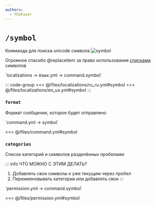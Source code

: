 ```yaml
---
authors:
  - TheFaser
---
```


# `/symbol`

Комманда для поиска unicode символа
![symbol](/commandsymbol.png)

Огромное спасибо @replaceitem за право использования [списками](https://github.com/replaceitem/symbol-chat) символов

[//]: # (localization)
<!--@include: @/parts/words.md#localization--> 
<!--@include: @/parts/words.md#path--> `localizations → язык.yml → command.symbol`

<!--@include: @/parts/words.md#default--> 

::: code-group
<<< @/files/localizations/ru_ru.yml#symbol
<<< @/files/localizations/en_us.yml#symbol
:::

### `format`

Формат сообщения, которое будет отправлено

[//]: # (command.yml)
<!--@include: @/parts/words.md#setting-->
<!--@include: @/parts/words.md#path--> `command.yml → symbol`

<!--@include: @/parts/words.md#default-->
<<< @/files/command.yml#symbol

<!--@include: @/parts/enable.md-->
<!--@include: @/parts/aliases.md-->

### `categories`

Список категорий и символов разделённых пробелами

::: info ЧТО МОЖНО С ЭТИМ ДЕЛАТЬ?
1. Добавлять свои символы к уже текущим через пробел
2. Переименовывать категории или добавлять свои
:::

<!--@include: @/parts/destination.md-->
<!--@include: @/parts/cooldown.md-->
<!--@include: @/parts/sound.md-->

[//]: # (permission.yml)
<!--@include: @/parts/words.md#permission-->
<!--@include: @/parts/words.md#path--> `permission.yml → command.symbol`

<!--@include: @/parts/words.md#default-->
<<< @/files/permission.yml#symbol

<!--@include: @/parts/permission/permissionTier3.md-->
<!--@include: @/parts/permission/cooldown.md-->
<!--@include: @/parts/permission/sound.md-->

